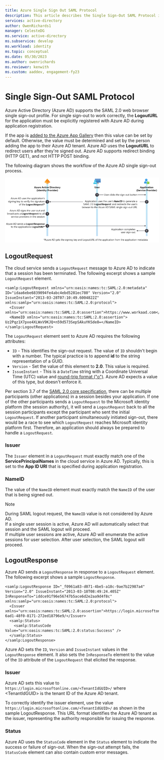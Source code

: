 ```yaml
---
title: Azure Single Sign Out SAML Protocol
description: This article describes the Single Sign-Out SAML Protocol in Azure Active Directory
services: active-directory
author: OwenRichards1
manager: CelesteDG
ms.service: active-directory
ms.subservice: develop
ms.workload: identity
ms.topic: conceptual
ms.date: 05/30/2023
ms.author: owenrichards
ms.reviewer: kenwith
ms.custom: aaddev, engagement-fy23
---
```


# Single Sign-Out SAML Protocol

Azure Active Directory (Azure AD) supports the SAML 2.0 web browser single sign-out profile. For single sign-out to work correctly, the **LogoutURL** for the application must be explicitly registered with Azure AD during application registration. 

If the app is [added to the Azure App Gallery](../manage-apps/v2-howto-app-gallery-listing.md) then this value can be set by default. Otherwise, the value must be determined and set by the person adding the app to their Azure AD tenant. Azure AD uses the **LogoutURL** to redirect users after they're signed out. Azure AD supports redirect binding (HTTP GET), and not HTTP POST binding.

The following diagram shows the workflow of the Azure AD single sign-out process.

![Screenshot of the Azure AD Single Sign Out Workflow.](./media/single-sign-out-saml-protocol/saml-single-sign-out-workflow.png)

## LogoutRequest

The cloud service sends a `LogoutRequest` message to Azure AD to indicate that a session has been terminated. The following excerpt shows a sample `LogoutRequest` element.

```
<samlp:LogoutRequest xmlns="urn:oasis:names:tc:SAML:2.0:metadata" ID="idaa6ebe6839094fe4abc4ebd5281ec780" Version="2.0" IssueInstant="2013-03-28T07:10:49.6004822Z" xmlns:samlp="urn:oasis:names:tc:SAML:2.0:protocol">
  <Issuer xmlns="urn:oasis:names:tc:SAML:2.0:assertion">https://www.workaad.com</Issuer>
  <NameID xmlns="urn:oasis:names:tc:SAML:2.0:assertion"> Uz2Pqz1X7pxe4XLWxV9KJQ+n59d573SepSAkuYKSde8=</NameID>
</samlp:LogoutRequest>
```

The `LogoutRequest` element sent to Azure AD requires the following attributes:

* `ID` - This identifies the sign-out request. The value of `ID` shouldn't begin with a number. The typical practice is to append **id** to the string representation of a GUID.
* `Version` - Set the value of this element to **2.0**. This value is required.
* `IssueInstant` - This is a `DateTime` string with a Coordinate Universal Time (UTC) value and [round-trip format ("o")](/dotnet/standard/base-types/standard-date-and-time-format-strings). Azure AD expects a value of this type, but doesn't enforce it.

Per section 3.7 of the [SAML 2.0 core specification](http://docs.oasis-open.org/security/saml/v2.0/saml-core-2.0-os.pdf), there can be multiple participants (other applications) in a session besides your application. If one of the other participants sends a `LogoutRequest` to the Microsoft identity platform (the session authority), it will send a `LogoutRequest` back to all the session participants except the participant who sent the initial `LogoutRequest`. If another participant simultaneously initiated sign-out, there would be a race to see which `LogoutRequest` reaches Microsoft identity platform first. Therefore, an application should always be prepared to handle a `LogoutRequest`.

### Issuer

The `Issuer` element in a `LogoutRequest` must exactly match one of the **ServicePrincipalNames** in the cloud service in Azure AD. Typically, this is set to the **App ID URI** that is specified during application registration.

### NameID
The value of the `NameID` element must exactly match the `NameID` of the user that is being signed out. 

> [!NOTE]
> During SAML logout request, the `NameID` value is not considered by Azure AD.  
> If a single user session is active, Azure AD will automatically select that session and the SAML logout will proceed.  
> If multiple user sessions are active, Azure AD will enumerate the active sessions for user selection. After user selection, the SAML logout will proceed.

## LogoutResponse

Azure AD sends a `LogoutResponse` in response to a `LogoutRequest` element. The following excerpt shows a sample `LogoutResponse`.

```
<samlp:LogoutResponse ID="_f0961a83-d071-4be5-a18c-9ae7b22987a4" Version="2.0" IssueInstant="2013-03-18T08:49:24.405Z" InResponseTo="iddce91f96e56747b5ace6d2e2aa9d4f8c" xmlns:samlp="urn:oasis:names:tc:SAML:2.0:protocol">
  <Issuer xmlns="urn:oasis:names:tc:SAML:2.0:assertion">https://login.microsoftonline.com/82869000-6ad1-48f0-8171-272ed18796e9/</Issuer>
  <samlp:Status>
    <samlp:StatusCode Value="urn:oasis:names:tc:SAML:2.0:status:Success" />
  </samlp:Status>
</samlp:LogoutResponse>

```

Azure AD sets the `ID`, `Version` and `IssueInstant` values in the `LogoutResponse` element. It also sets the `InResponseTo` element to the value of the `ID` attribute of the `LogoutRequest` that elicited the response.

### Issuer

Azure AD sets this value to `https://login.microsoftonline.com/<TenantIdGUID>/` where \<TenantIdGUID> is the tenant ID of the Azure AD tenant. 

To correctly identify the issuer element, use the value `https://login.microsoftonline.com/<TenantIdGUID>/` as shown in the sample LogoutResponse. This URL format identifies the Azure AD tenant as the issuer, representing the authority responsible for issuing the response.

### Status
Azure AD uses the `StatusCode` element in the `Status` element to indicate the success or failure of sign-out. When the sign-out attempt fails, the `StatusCode` element can also contain custom error messages.
